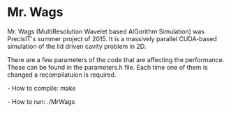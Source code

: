 # Mr. Wags
<p>
Mr. Wags (MultiResolution Wavelet based AlGorithm Simulation) was PrecisIT's summer project of 2015. It is a massively parallel CUDA-based simulation of the lid driven cavity problem in 2D.
</p>

<p>
There are a few parameters of the code that are affecting the performance. These can be found in the parameters.h file. Each time one of them is changed a recompilatuion is required.
</p>

<p>
- How to compile: make
</p>
<p>
- How to run: ./MrWags
</p>
